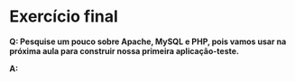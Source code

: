 # Exercício final

**Q: Pesquise um pouco sobre Apache, MySQL e PHP, pois vamos usar na próxima aula para construir nossa primeira aplicação-teste.**

**A:**